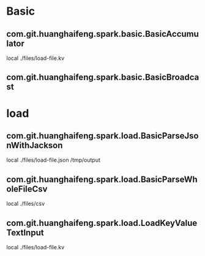 # Basic
## com.git.huanghaifeng.spark.basic.BasicAccumulator
local ./files/load-file.kv
## com.git.huanghaifeng.spark.basic.BasicBroadcast


# load
## com.git.huanghaifeng.spark.load.BasicParseJsonWithJackson
local ./files/load-file.json /tmp/output
## com.git.huanghaifeng.spark.load.BasicParseWholeFileCsv
local ./files/csv
## com.git.huanghaifeng.spark.load.LoadKeyValueTextInput
local ./files/load-file.kv

